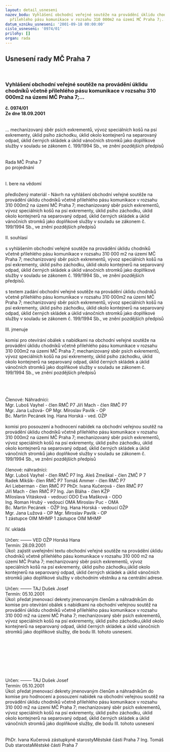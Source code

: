 ```yaml
---
layout: detail_usneseni
nazev_bodu: Vyhlášení obchodní veřejné soutěže na provádění úklidu chodníků včetně
  přilehlého pásu komunikace v rozsahu 310 000m2 na území MČ Praha 7;...
datum_vzniku_usneseni: '2001-09-18 00:00:00'
cislo_usneseni: '0974/01'
prilohy: []
organ: rada
---
```

<div id="ucUsn_pList" class="usn">
	<span><h2>Usnesení rady MČ Praha 7 </h2>
<br></span><div class="standBody">
<span><h3>Vyhlášení obchodní veřejné soutěže na provádění úklidu chodníků včetně přilehlého pásu komunikace v rozsahu 310 000m2 na území MČ Praha 7;...</h3></span><div class="center">
		<strong>č. 0974/01</strong><br>
	</div>
<div class="center">
		<strong>Ze dne 18.09.2001</strong><br><br>
	</div>
<br>... mechanizovaný sběr psích exkrementů, vývoz speciálních košů na psí exkrementy, úklid psího záchodku, úklid okolo kontejnerů na separovaný odpad, úklid černých skládek a úklid vánočních stromků jako doplňkové služby v souladu se zákonem č. 199/1994 Sb., ve znění pozdějších předpisů<br><br> <br>Rada MČ Praha 7<br>po projednání<br><br><br>I.	bere na vědomí<br><br> předložený materiál - Návrh na vyhlášení obchodní veřejné soutěže na provádění úklidu chodníků včetně přilehlého pásu komunikace v rozsahu 310 000m2 na území MČ Praha 7; mechanizovaný sběr psích exkrementů, vývoz speciálních košů na psí exkrementy, úklid psího záchodku, úklid okolo kontejnerů na separovaný odpad, úklid černých skládek a úklid vánočních stromků jako doplňkové služby v souladu se zákonem č. 199/1994 Sb., ve znění pozdějších předpisů<br><br>II.	souhlasí <br><br>s vyhlášením obchodní veřejné soutěže na provádění úklidu chodníků včetně přilehlého pásu komunikace v rozsahu 310 000 m2 na území MČ Praha 7; mechanizovaný sběr psích exkrementů, vývoz speciálních košů na psí exkrementy, úklid psího záchodku, úklid okolo kontejnerů na separovaný odpad, úklid černých skládek a úklid vánočních stromků jako doplňkové služby v souladu se zákonem č. 199/1994 Sb., ve znění pozdějších předpisů.<br><br>s textem zadání obchodní veřejné soutěže na provádění úklidu chodníků včetně přilehlého pásu komunikace v rozsahu 310 000m2 na území MČ Praha 7; mechanizovaný sběr psích exkrementů, vývoz speciálních košů na psí exkrementy, úklid psího záchodku, úklid okolo kontejnerů na separovaný odpad, úklid černých skládek a úklid vánočních stromků jako doplňkové služby v souladu se zákonem č. 199/1994 Sb., ve znění pozdějších předpisů<br><br>III.	jmenuje<br><br>komisi pro otevírání obálek s nabídkami na obchodní veřejné soutěže na provádění úklidu chodníků včetně přilehlého pásu komunikace v rozsahu 310 000m2 na území MČ Praha 7; mechanizovaný sběr psích exkrementů, vývoz speciálních košů na psí exkrementy, úklid psího záchodku, úklid okolo kontejnerů na separovaný odpad,  úklid černých skládek a úklid vánočních stromků  jako doplňkové služby v souladu se zákonem č. 199/1994 Sb., ve znění pozdějších předpisů<br><br><br><br><br>Členové:                                                                 Náhradníci:<br>Mgr. Luboš Vayhel - člen RMČ P7                       Jiří Mach - člen RMČ P7<br>Mgr. Jana Lužová- OP                                           Mgr. Miroslav Pavlík - OP<br>Bc. Martin Pecánek                                                Ing. Hana Horská - ved. OŽP<br><br>komisi pro posouzení a hodnocení nabídek na obchodní veřejnou soutěž na provádění úklidu chodníků včetně přilehlého pásu komunikace v rozsahu 310 000m2 na území MČ Praha 7; mechanizovaný sběr psích exkrementů, vývoz speciálních košů na psí exkrementy, úklid psího záchodku, úklid okolo kontejnerů na separovaný odpad,  úklid černých skládek a úklid vánočních stromků jako doplňkové služby v souladu se zákonem č. 199/1994 Sb., ve znění pozdějších předpisů<br><br>členové:                                                                          	náhradníci:<br>Mgr. Luboš Vayhel - člen RMČ   P7                            	Ing. Aleš Zmeškal - člen ZMČ P 7<br>Radek Mikšík- člen RMČ  P7                         		Tomáš Ammer - člen RMČ P7<br>Ari Lieberman - člen RMČ P7				PhDr. Ivana Kučerová - člen RMČ P7                            <br>Jiří Mach - člen RMČ  P7                                              	Ing. Jan Bláha  - člen KŽP<br>Miloslava Vitásková - vedoucí ODO                             	Eva Mašková - ODO<br>Ing. Roman Hrubý  - vedoucí OMA                              	Miroslav Puc -  OMA<br>Bc. Martin Pecánek - OŽP                                             	Ing. Hana Horská - vedoucí OŽP<br>Mgr. Jana Lužová  - OP                                                 	Mgr. Miroslav Pavlík -  OP<br>1 zástupce OIM MHMP                                                 	1 zástupce OIM MHMP<br><br>IV.	ukládá <br><br> Určen:	–––––	VED OŽP Horská Hana<br>Termín: 28.09.2001<br>Úkol:	zajistit uveřejnění  textu obchodní veřejné soutěže na provádění úklidu chodníků včetně přilehlého pásu komunikace v rozsahu 310 000 m2 na území MČ Praha 7; mechanizovaný sběr psích exkrementů, vývoz speciálních košů na psí exkrementy, úklid psího záchodku,úklid okolo kontejnerů na separovaný odpad, úklid  černých skládek a úklid vánočních stromků jako doplňkové služby v obchodním věstníku a na centrální adrese. <br> <br> Určen:	–––––	TAJ Dušek Josef<br>Termín: 05.10.2001<br>Úkol:	předat jmenovací dekrety jmenovaným členům a náhradníkům do komise pro otevírání obálek s nabídkami na obchodní veřejnou soutěž na provádění úklidu chodníků včetně přilehlého pásu komunikace v rozsahu 310 000 m2 na území MČ Praha 7; mechanizovaný sběr psích exkrementů, vývoz speciálních košů na psí exkrementy, úklid psího záchodku,úklid okolo kontejnerů na separovaný odpad, úklid černých skládek a úklid vánočních stromků jako doplňkové služby, dle bodu III. tohoto usnesení. <br> <br><br><br><br><br><br><br><br> Určen:	–––––	TAJ Dušek Josef<br>Termín: 05.10.2001<br>Úkol:	předat jmenovací dekrety jmenovaným členům a náhradníkům do komise pro hodnocení a posouzení nabídek na obchodní veřejnou soutěž na provádění úklidu chodníků včetně přilehlého pásu komunikace v rozsahu 310 000 m2 na území MČ Praha 7; mechanizovaný sběr psích exkrementů, vývoz speciálních košů na psí exkrementy, úklid psího záchodku, úklid okolo kontejnerů na separovaný odpad, úklid černých skládek a úklid vánočních stromků jako doplňkové služby, dle bodu III. tohoto usnesení<br> <br> 	<br>PhDr. Ivana Kučerová zástupkyně starostyMěstské části Praha 7	Ing. Tomáš Dub starostaMěstské části Praha 7<br>	<br><br>
</div>
</div>